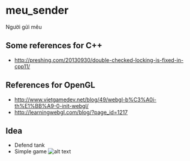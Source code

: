# meu_sender
Người gửi mêu

## Some references for C++
* http://preshing.com/20130930/double-checked-locking-is-fixed-in-cpp11/


## References for OpenGL
* http://www.vietgamedev.net/blog/49/webgl-b%C3%A0i-th%E1%BB%A9-0-init-webgl/
* http://learningwebgl.com/blog/?page_id=1217

## Idea
* Defend tank
* Simple game
![alt text][game_gif]


[game_gif]: https://i.stack.imgur.com/oEaiO.gif "Game Gif"
